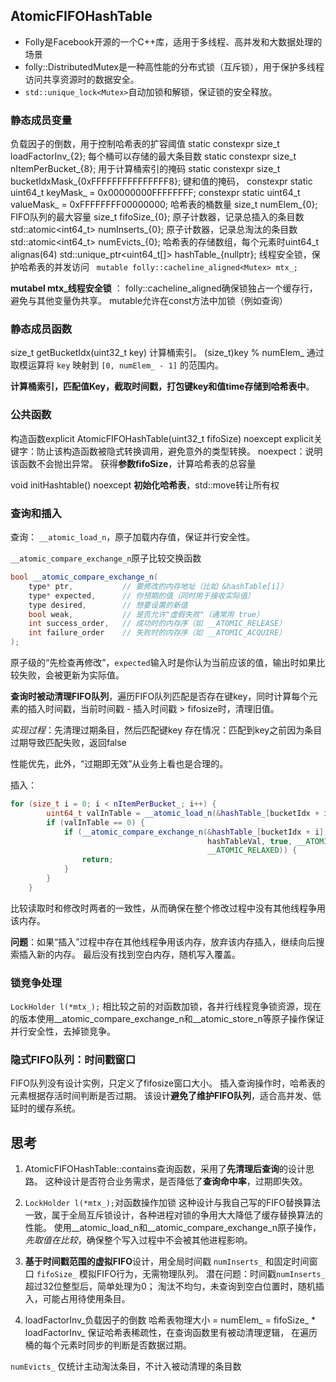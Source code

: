 ## AtomicFIFOHashTable
- Folly是Facebook开源的一个C++库，适用于多线程、高并发和大数据处理的场景
- folly::DistributedMutex是一种高性能的分布式锁（互斥锁），用于保护多线程访问共享资源时的数据安全。
- `std::unique_lock<Mutex>`自动加锁和解锁，保证锁的安全释放。

### 静态成员变量
负载因子的倒数，用于控制哈希表的扩容阈值
static constexpr size_t loadFactorInv_{2};
每个桶可以存储的最大条目数
static constexpr size_t nItemPerBucket_{8};
用于计算桶索引的掩码
static constexpr size_t bucketIdxMask_{0xFFFFFFFFFFFFFFF8};
键和值的掩码，
constexpr static uint64_t keyMask_ = 0x00000000FFFFFFFF;
constexpr static uint64_t valueMask_ = 0xFFFFFFFF00000000;
哈希表的桶数量
size_t numElem_{0};
FIFO队列的最大容量
size_t fifoSize_{0};
原子计数器，记录总插入的条目数
  std::atomic<int64_t> numInserts_{0};
原子计数器，记录总淘汰的条目数
  std::atomic<int64_t> numEvicts_{0};
哈希表的存储数组，每个元素时uint64_t
  alignas(64) std::unique_ptr<uint64_t[]> hashTable_{nullptr};
线程安全锁，保护哈希表的并发访问
  `mutable folly::cacheline_aligned<Mutex> mtx_;`

**mutabel mtx_线程安全锁** ：
folly::cacheline_aligned确保锁独占一个缓存行，避免与其他变量伪共享。
mutable允许在const方法中加锁（例如查询）
### 静态成员函数
size_t getBucketIdx(uint32_t key)
计算桶索引。
(size_t)key % numElem_ 通过取模运算将 `key` 映射到 `[0, numElem_ - 1]` 的范围内。

**计算桶索引，匹配值Key，截取时间戳，打包键key和值time存储到哈希表中**。

### 公共函数
构造函数explicit AtomicFIFOHashTable(uint32_t fifoSize) noexcept
explicit关键字：防止该构造函数被隐式转换调用，避免意外的类型转换。
noexpect：说明该函数不会抛出异常。
获得**参数fifoSize**，计算哈希表的总容量

void initHashtable() noexcept
**初始化哈希表**，std::move转让所有权

### 查询和插入
查询：
`__atomic_load_n`，原子加载内存值，保证并行安全性。

`__atomic_compare_exchange_n`原子比较交换函数
```C++
bool __atomic_compare_exchange_n(
    type* ptr,           // 要修改的内存地址（比如 &hashTable[i]）
    type* expected,      // 你预期的值（同时用于接收实际值）
    type desired,        // 想要设置的新值
    bool weak,           // 是否允许"虚假失败"（通常用 true）
    int success_order,   // 成功时的内存序（如 __ATOMIC_RELEASE）
    int failure_order    // 失败时的内存序（如 __ATOMIC_ACQUIRE）
);
```
原子级的“先检查再修改”，`expected`输入时是你认为当前应该的值，输出时如果比较失败，会被更新为实际值。

**查询时被动清理FIFO队列**，遍历FIFO队列匹配是否存在键key，同时计算每个元素的插入时间戳，当前时间戳 - 插入时间戳 > fifosize时，清理旧值。

*实现过程*：先清理过期条目，然后匹配键key
存在情况：匹配到key之前因为条目过期导致匹配失败，返回false

性能优先，此外，“过期即无效”从业务上看也是合理的。

插入：
```C++
for (size_t i = 0; i < nItemPerBucket_; i++) {
        uint64_t valInTable = __atomic_load_n(&hashTable_[bucketIdx + i], __ATOMIC_RELAXED);
        if (valInTable == 0) {
            if (__atomic_compare_exchange_n(&hashTable_[bucketIdx + i], &valInTable,
                                            hashTableVal, true, __ATOMIC_RELAXED,
                                            __ATOMIC_RELAXED)) {
                return;
            }
        }
    }
```

比较读取时和修改时两者的一致性，从而确保在整个修改过程中没有其他线程争用该内存。

**问题**：如果“插入”过程中存在其他线程争用该内存，放弃该内存插入，继续向后搜索插入新的内存。
最后没有找到空白内存，随机写入覆盖。

### 锁竞争处理
`LockHolder l(*mtx_);`
相比较之前的对函数加锁，各并行线程竞争锁资源，现在的版本使用__atomic_compare_exchange_n和__atomic_store_n等原子操作保证并行安全性，去掉锁竞争。

### 隐式FIFO队列：时间戳窗口
FIFO队列没有设计实例，只定义了fifosize窗口大小。
插入查询操作时，哈希表的元素根据存活时间判断是否过期。
该设计**避免了维护FIFO队列**，适合高并发、低延时的缓存系统。

## 思考
1. AtomicFIFOHashTable::contains查询函数，采用了**先清理后查询**的设计思路。
这种设计是否符合业务需求，是否降低了**查询命中率**，过期即失效。

2. `LockHolder l(*mtx_);`对函数操作加锁
这种设计与我自己写的FIFO替换算法一致，属于全局互斥锁设计，各种进程对锁的争用大大降低了缓存替换算法的性能。
使用__atomic_load_n和__atomic_compare_exchange_n原子操作，*先取值在比较*，确保整个写入过程中不会被其他进程影响。

3. **​基于时间戳范围的虚拟FIFO​**​设计，用全局时间戳 `numInserts_` 和固定时间窗口 `fifoSize_` 模拟FIFO行为，无需物理队列。
潜在问题：时间戳`numInserts_`超过32位整型后，简单处理为0；
淘汰不均匀，未查询到空白位置时，随机插入，可能占用待使用条目。

4. loadFactorInv_负载因子的倒数
哈希表物理大小 = numElem_ = fifoSize_ * loadFactorInv_
保证哈希表稀疏性，在查询函数里有被动清理逻辑，
在遍历桶的每个元素时同步的判断是否数据过期。

`numEvicts_` 仅统计主动淘汰条目，不计入被动清理的条目数